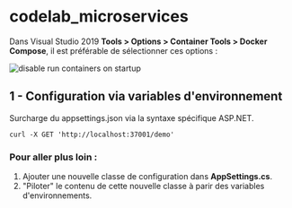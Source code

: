 # codelab_microservices

Dans Visual Studio 2019 **Tools > Options > Container Tools > Docker Compose**, il est préférable de sélectionner ces options :

![disable run containers on startup](https://affix-test-api.phoceis.com/img/vs_config.png)

## 1 - Configuration via variables d'environnement

Surcharge du appsettings.json via la syntaxe spécifique ASP.NET.

```
curl -X GET 'http://localhost:37001/demo'
```

### Pour aller plus loin :
1. Ajouter une nouvelle classe de configuration dans **AppSettings.cs**.
2. "Piloter" le contenu de cette nouvelle classe à parir des variables d'environnements.